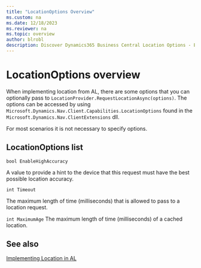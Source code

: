 ```yaml
---
title: "LocationOptions Overview"
ms.custom: na
ms.date: 12/18/2023
ms.reviewer: na
ms.topic: overview
author: blrobl
description: Discover Dynamics365 Business Central Location Options - EnableHighAccuracy, Timeout, MaximumAge & more. Enhance your AL implementation.
---
```

# LocationOptions overview
When implementing location from AL, there are some options that you can optionally pass to `LocationProvider.RequestLocationAsync(options)`. The options can be accessed by using `Microsoft.Dynamics.Nav.Client.Capabilities.LocationOptions` found in the `Microsoft.Dynamics.Nav.ClientExtensions` dll.  

 For most scenarios it is not necessary to specify options.  

## LocationOptions list  

`bool EnableHighAccuracy`

A value to provide a hint to the device that this request must have the best possible location accuracy.

`int Timeout`

The maximum length of time \(milliseconds\) that is allowed to pass to a location request.

`int MaximumAge`
The maximum length of time \(milliseconds\) of a cached location. 

## See also  
[Implementing Location in AL](devenv-implement-location-al.md)  
  
